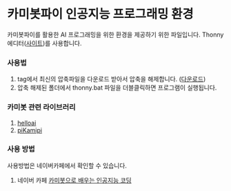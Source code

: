 # 카미봇파이 인공지능 프로그래밍 환경
카미봇파이를 활용한 AI 프로그래밍을 위한 환경을 제공하기 위한 파일입니다. 
Thonny에디터([사이트](https://github.com/thonny/thonny))를 사용합니다. 

### 사용법
1. tag에서 최신의 압축파일을 다운로드 받아서 압축을 해제합니다. ([다운로드](https://github.com/kamibot314/ide_thonny/tags))
2. 압축 해제된 폴더에서 thonny.bat 파일을 더블클릭하면 프로그램이 실행됩니다.

### 카미봇 관련 라이브러리
1. [helloai](https://pypi.org/project/helloai/)
2. [piKamipi](https://pypi.org/project/pyKamipi/)

### 사용 방법
사용방법은 네이버카페에서 확인할 수 있습니다.
1. 네이버 카페 [카미봇으로 배우는 인공지능 코딩](https://cafe.naver.com/kamibotai?iframe_url=/MyCafeIntro.nhn%3Fclubid=30069632)

   
